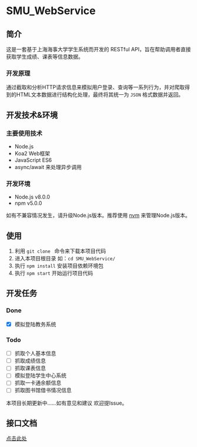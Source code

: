 # SMU_WebService

## 简介

这是一套基于上海海事大学学生系统而开发的 RESTful API，旨在帮助调用者直接获取学生成绩、课表等信息数据。

### 开发原理

通过截取和分析HTTP请求信息来模拟用户登录、查询等一系列行为，并对爬取得到的HTML文本数据进行结构化处理，最终将其统一为 `JSON` 格式数据并返回。



## 开发技术&环境

### 主要使用技术

- Node.js
- Koa2 Web框架
- JavaScript ES6
- async/await 来处理异步调用

### 开发环境

- Node.js v8.0.0
- npm v5.0.0

如有不兼容情况发生，请升级Node.js版本。推荐使用 [nvm](https://github.com/creationix/nvm) 来管理Node.js版本。



## 使用

1. 利用 `git clone ` 命令来下载本项目代码
2. 进入本项目根目录 如：`cd SMU_WebService/`
3. 执行 `npm install` 安装项目依赖环境包
4. 执行 `npm start` 开始运行项目代码



## 开发任务

### Done

- [x]  模拟登陆教务系统

### Todo

- [ ] 抓取个人基本信息
- [ ] 抓取成绩信息
- [ ] 抓取课表信息
- [ ] 模拟登陆学生中心系统
- [ ] 抓取一卡通余额信息
- [ ] 抓取图书馆借书情况信息

本项目长期更新中……如有意见和建议 欢迎提Issue。



##  接口文档

[点击此处](./documents/index.md)





